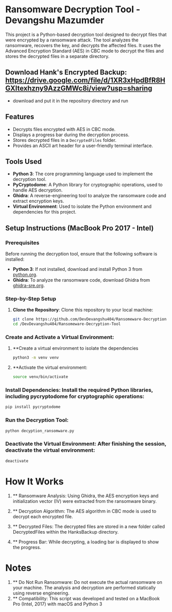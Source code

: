 # Ransomware Decryption Tool - Devangshu Mazumder

This project is a Python-based decryption tool designed to decrypt files that were encrypted by a ransomware attack. The tool analyzes the ransomware, recovers the key, and decrypts the affected files. It uses the Advanced Encryption Standard (AES) in CBC mode to decrypt the files and stores the decrypted files in a separate directory.

## Download Hank's Encrypted Backup: https://drive.google.com/file/d/1XR3xHpdBfR8HGXItexhzny9AzzGMWc8i/view?usp=sharing
- download and put it in the repository directory and run
  
## Features
- Decrypts files encrypted with AES in CBC mode.
- Displays a progress bar during the decryption process.
- Stores decrypted files in a `DecryptedFiles` folder.
- Provides an ASCII art header for a user-friendly terminal interface.

## Tools Used
- **Python 3**: The core programming language used to implement the decryption tool.
- **PyCryptodome**: A Python library for cryptographic operations, used to handle AES decryption.
- **Ghidra**: A reverse-engineering tool to analyze the ransomware code and extract encryption keys.
- **Virtual Environment**: Used to isolate the Python environment and dependencies for this project.

## Setup Instructions (MacBook Pro 2017 - Intel)
### Prerequisites
Before running the decryption tool, ensure that the following software is installed:
- **Python 3**: If not installed, download and install Python 3 from [python.org](https://www.python.org/downloads/).
- **Ghidra**: To analyze the ransomware code, download Ghidra from [ghidra-sre.org](https://ghidra-sre.org/).

### Step-by-Step Setup
1. **Clone the Repository**: Clone this repository to your local machine:
   ```bash
   git clone https://github.com/DevDevangshu404/Ransomeware-Decryption-Tool.git
   cd /DevDevangshu404/Ransomeware-Decryption-Tool

### Create and Activate a Virtual Environment:
1. **Create a virtual environment to isolate the dependencies
   ```bash
   python3 -m venv venv
2. **Activate the virtual environment:
   ```bash
   source venv/bin/activate

### Install Dependencies: Install the required Python libraries, including pycryptodome for cryptographic operations:
   ```bash
pip install pycryptodome
```
### Run the Decryption Tool:

```bash
python decyption_ransomware.py
```
### Deactivate the Virtual Environment: After finishing the session, deactivate the virtual environment:

```bash
deactivate
```
# How It Works
1. ** Ransomware Analysis: Using Ghidra, the AES encryption keys and initialization vector (IV) were extracted
      from the ransomware binary.

2. ** Decryption Algorithm: The AES algorithm in CBC mode is used to decrypt each encrypted file.

3. ** Decrypted Files: The decrypted files are stored in a new folder called DecryptedFiles within the
      HanksBackup directory.

4. ** Progress Bar: While decrypting, a loading bar is displayed to show the progress.

# Notes
1. ** Do Not Run Ransomware: Do not execute the actual ransomware on your machine. The analysis and decryption are performed statically using reverse engineering.
2. ** Compatibility: This script was developed and tested on a MacBook Pro (Intel, 2017) with macOS and Python 3



